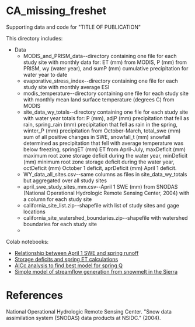 # CA_missing_freshet
Supporting data and code for "TITLE OF PUBLICATION"

This directory includes:
* Data
    * MODIS_and_PRISM_data--directory containing one file for each study site with monthly data for: ET (mm) from MODIS, P (mm) from PRISM, wy (water year), and sumP (mm) cumulative precipitation for water year to date
    * evaporative_stress_index--directory containing one file for each study site with monthly average ESI
    * modis_temperature--directory containing one file for each study site with monthly mean land surface temperature (degrees C) from MODIS
    * site_data_wy_totals--directory containing one file for each study site with water year totals for: P (mm), adjP (mm) precipitation that fell as rain, spring_rain (mm) precipitation that fell as rain in the spring, winter_P (mm) precipitation from October-March, total_swe (mm) sum of all positive changes in SWE, snowfall_t (mm) snowfall determined as precipitation that fell with average temperature was below freezing, springET (mm) ET from April-July, maxDeficit (mm) maximum root zone storage deficit during the water year, minDeficit (mm) minimum root zone storage deficit during the water year, octDeficit (mm) October 1 deficit, aprDeficit (mm) April 1 deficit.
    * WY_data_all_sites.csv--same columns as files in site_data_wy_totals but aggregated over all study sites
    * april_swe_study_sites_mm.csv--April 1 SWE (mm) from SNODAS (National Operational Hydrologic Remote Sensing Center, 2004) with a column for each study site
    * california_site_list.zip--shapefile with list of study sites and gage locations
    * california_site_watershed_boundaries.zip--shapefile with watershed boundaries for each study site
    * 

Colab notebooks:

* [Relationship between April 1 SWE and spring runoff](https://colab.research.google.com/drive/1tv8kbIe9EY3vFdAQzbJTfE7RmDpM9uQG?usp=sharing)
* [Storage deficits and spring ET calculations](https://colab.research.google.com/drive/1hq-qqlIR_LuEyZ5s5RPddnqDLBo4M309?usp=sharing)
* [AICc analysis to find best model for spring Q](https://colab.research.google.com/drive/1jPtdcESsGPfB2H6MC-W7metpiFSqe799?usp=sharing)
* [Simple model of streamflow generation from snowmelt in the Sierra](https://colab.research.google.com/drive/197Hglpe3kkThdblSFz-9U9h63IvdQzE9?usp=sharing)

# References
National Operational Hydrologic Remote Sensing Center. "Snow data assimilation system (SNODAS) data products at NSIDC." (2004).

